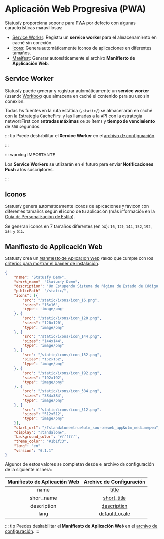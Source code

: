 # Aplicación Web Progresiva (PWA)

Statusfy proporciona soporte para [PWA](https://developers.google.com/web/progressive-web-apps/?hl=es) por defecto con algunas características maravillosas:

* [Service Worker](#service-worker): Registra un **service worker** para el almacenamiento en caché sin conexión.
* [Icons](#iconos): Genera automáticamente iconos de aplicaciones en diferentes tamaños.
* [Manifest](#manifiesto-de-applicacion-web): Generar automáticamente el archivo **Manifiesto de Applicación Web**.


## Service Worker

Statusfy puede generar y registrar automáticamente un **service worker** (usando [Workbox](https://developers.google.com/web/tools/workbox?hl=es)) que almacena en caché el contenido para su uso sin conexión.

Todas las fuentes en la ruta estática (`/static/`) se almacenarán en caché con la Estrategia CacheFirst y las llamadas a la API con la estrategia networkFirst con **entradas máximas** de  `30` ítems y **tiempo de vencimiento** de `300` segundos.

::: tip
Puede deshabilitar el **Service Worker** en el [archivo de configuración](../config/README.md#serviceworker).

:::



::: warning IMPORTANTE

Los **Service Workers** se utilizarán en el futuro para enviar **Notificaciones Push** a los suscriptores.

:::

## Iconos

Statusfy genera automáticamente iconos de aplicaciones y favicon con diferentes tamaños según el icono de tu aplicación (más información en la [Guía de Personalización de Estilo](./theme-customization.md#archivos)).

Se generan iconos en 7 tamaños diferentes (en px): `16`, `120`, `144`, `152`, `192`, `384` y `512`.


## Manifiesto de Applicación Web

Statusfy crea un [Manifiesto de Aplicación Web](https://developers.google.com/web/fundamentals/web-app-manifest/?hl=es) válido  que cumple con los [criterios para mostrar el banner de instalación](https://developers.google.com/web/fundamentals/app-install-banners/?hl=es#criterios_para_mostrar_el_banner).

```json
{
    "name": "Statusfy Demo",
    "short_name": "Statusfy Demo",
    "description": "Un Estupendo Sistema de Página de Estado de Código Abierto",
    "publicPath": "/static/",
    "icons": [{
        "src": "/static/icons/icon_16.png",
        "sizes": "16x16",
        "type": "image/png"
    }, {
        "src": "/static/icons/icon_120.png",
        "sizes": "120x120",
        "type": "image/png"
    }, {
        "src": "/static/icons/icon_144.png",
        "sizes": "144x144",
        "type": "image/png"
    }, {
        "src": "/static/icons/icon_152.png",
        "sizes": "152x152",
        "type": "image/png"
    }, {
        "src": "/static/icons/icon_192.png",
        "sizes": "192x192",
        "type": "image/png"
    }, {
        "src": "/static/icons/icon_384.png",
        "sizes": "384x384",
        "type": "image/png"
    }, {
        "src": "/static/icons/icon_512.png",
        "sizes": "512x512",
        "type": "image/png"
    }],
    "start_url": "/?standalone=true&utm_source=web_app&utm_medium=pwa",
    "display": "standalone",
    "background_color": "#ffffff",
    "theme_color": "#1b1f23",
    "lang": "en",
    "version": "0.1.1"
}
```

Algunos de estos valores se completan desde el archivo de configuración de la siguiente manera:

| Manifiesto de Aplicación Web |              Archivo de Configuración              |
| :--------------------------: | :------------------------------------------------: |
|             name             |         [title](../config/README.md#title)         |
|          short_name          |   [short_title](../config/README.md#short-title)   |
|         description          |   [description](../config/README.md#description)   |
|             lang             | [defaultLocale](../config/README.md#defaultlocale) |

::: tip
Puedes deshabilitar el **Manifiesto de Aplicación Web** en el [archivo de configuración](../config/README.md#manifest).
:::

